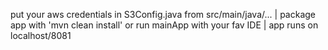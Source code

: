 put your aws credentials in S3Config.java from src/main/java/... |
package app with 'mvn clean install' or run mainApp with your fav IDE | app runs on localhost/8081
